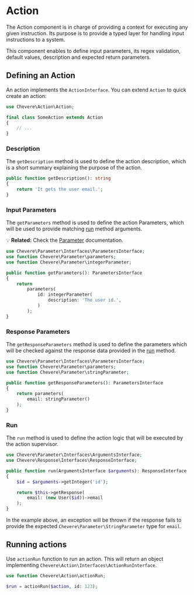 # Action

The Action component is in charge of providing a context for executing any given instruction. Its purpose is to provide a typed layer for handling input instructions to a system.

This component enables to define input parameters, its regex validation, default values, description and expected return parameters.

## Defining an Action

An action implements the `ActionInterface`. You can extend `Action` to quick create an action:

```php
use Chevere\Action\Action;

final class SomeAction extends Action
{
    // ...
}
```

### Description

The `getDescription` method is used to define the action description, which is a short summary explaining the purpose of the action.

```php
public function getDescription(): string
{
    return 'It gets the user email.';
}
```

### Input Parameters

The `getParameters` method is used to define the action Parameters, which will be used to provide matching [run](#run) method arguments.

💡 **Related:** Check the [Parameter](Parameter.md) documentation.

```php
use Chevere\Parameter\Interfaces\ParametersInterface;
use function Chevere\Parameter\parameters;
use function Chevere\Parameter\integerParameter;

public function getParameters(): ParametersInterface
{
    return
        parameters(
            id: integerParameter(
                description: 'The user id.',
            )
        );
}
```

### Response Parameters

The `getResponseParameters` method is used to define the  parameters which will be checked against the response data provided in the [run](#run) method.

```php
use Chevere\Parameter\Interfaces\ParametersInterface;
use function Chevere\Parameter\parameters;
use function Chevere\Parameter\stringParameter;

public function getResponseParameters(): ParametersInterface
{
    return parameters(
        email: stringParameter()
    );
}
```

### Run

The `run` method is used to define the action logic that will be executed by the action supervisor.

```php
use Chevere\Parameter\Interfaces\ArgumentsInterface;
use Chevere\Response\Interfaces\ResponseInterface;

public function run(ArgumentsInterface $arguments): ResponseInterface
{
    $id = $arguments->getInteger('id');

    return $this->getResponse(
        email: (new User($id))->email
    );
}
```

In the example above, an exception will be thrown if the response fails to provide the expected `Chevere\Parameter\StringParameter` type for `email`.

## Running actions

Use `actionRun` function to run an action. This will return an object implementing `Chevere\Action\Interfaces\ActionRunInterface`.

```php
use function Chevere\Action\actionRun;

$run = actionRun($action, id: 123);
```
